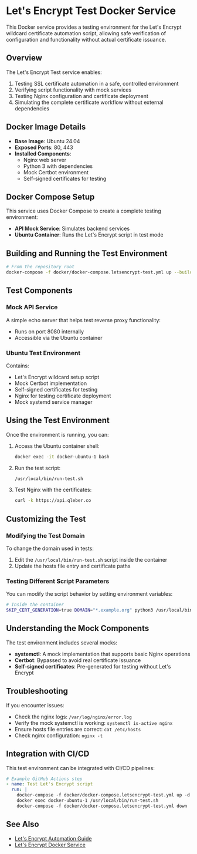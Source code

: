 # Let's Encrypt Test Docker Service

This Docker service provides a testing environment for the Let's Encrypt wildcard certificate automation script, allowing safe verification of configuration and functionality without actual certificate issuance.

## Overview

The Let's Encrypt Test service enables:

1. Testing SSL certificate automation in a safe, controlled environment
2. Verifying script functionality with mock services
3. Testing Nginx configuration and certificate deployment
4. Simulating the complete certificate workflow without external dependencies

## Docker Image Details

- **Base Image**: Ubuntu 24.04
- **Exposed Ports**: 80, 443
- **Installed Components**:
  - Nginx web server
  - Python 3 with dependencies
  - Mock Certbot environment
  - Self-signed certificates for testing

## Docker Compose Setup

This service uses Docker Compose to create a complete testing environment:

- **API Mock Service**: Simulates backend services
- **Ubuntu Container**: Runs the Let's Encrypt script in test mode

## Building and Running the Test Environment

```bash
# From the repository root
docker-compose -f docker/docker-compose.letsencrypt-test.yml up --build
```

## Test Components

### Mock API Service

A simple echo server that helps test reverse proxy functionality:
- Runs on port 8080 internally
- Accessible via the Ubuntu container

### Ubuntu Test Environment

Contains:
- Let's Encrypt wildcard setup script
- Mock Certbot implementation
- Self-signed certificates for testing
- Nginx for testing certificate deployment
- Mock systemd service manager

## Using the Test Environment

Once the environment is running, you can:

1. Access the Ubuntu container shell:
   ```bash
   docker exec -it docker-ubuntu-1 bash
   ```

2. Run the test script:
   ```bash
   /usr/local/bin/run-test.sh
   ```

3. Test Nginx with the certificates:
   ```bash
   curl -k https://api.qleber.co
   ```

## Customizing the Test

### Modifying the Test Domain

To change the domain used in tests:

1. Edit the `/usr/local/bin/run-test.sh` script inside the container
2. Update the hosts file entry and certificate paths

### Testing Different Script Parameters

You can modify the script behavior by setting environment variables:

```bash
# Inside the container
SKIP_CERT_GENERATION=true DOMAIN="*.example.org" python3 /usr/local/bin/letsencrypt_wildcard_setup.py
```

## Understanding the Mock Components

The test environment includes several mocks:

- **systemctl**: A mock implementation that supports basic Nginx operations
- **Certbot**: Bypassed to avoid real certificate issuance
- **Self-signed certificates**: Pre-generated for testing without Let's Encrypt

## Troubleshooting

If you encounter issues:

- Check the nginx logs: `/var/log/nginx/error.log`
- Verify the mock systemctl is working: `systemctl is-active nginx`
- Ensure hosts file entries are correct: `cat /etc/hosts`
- Check nginx configuration: `nginx -t`

## Integration with CI/CD

This test environment can be integrated with CI/CD pipelines:

```yaml
# Example GitHub Actions step
- name: Test Let's Encrypt script
  run: |
    docker-compose -f docker/docker-compose.letsencrypt-test.yml up -d
    docker exec docker-ubuntu-1 /usr/local/bin/run-test.sh
    docker-compose -f docker/docker-compose.letsencrypt-test.yml down
```

## See Also

- [Let's Encrypt Automation Guide](../README-letsencrypt-automation.md)
- [Let's Encrypt Docker Service](./README-letsencrypt.md)